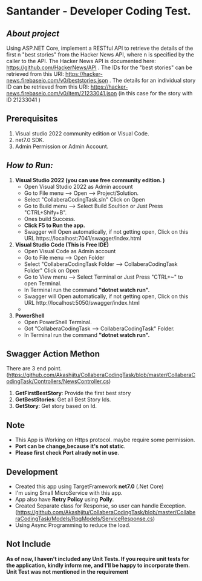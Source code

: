 #  Santander - Developer Coding Test.

## _About project_
Using ASP.NET Core, implement a RESTful API to retrieve the details of the first n "best stories" from the Hacker News API, where n is specified by the caller to the API. The Hacker News API is documented here: https://github.com/HackerNews/API . 
The IDs for the "best stories" can be retrieved from this URI: https://hacker-news.firebaseio.com/v0/beststories.json . 
The details for an individual story ID can be retrieved from this URI: https://hacker-news.firebaseio.com/v0/item/21233041.json (in this case for the story with ID 21233041 ) 
## Prerequisites
1. Visual studio 2022 community edition or Visual Code.
2.  net7.0 SDK.
3. Admin Permission or Admin Account.

## _How to Run:_
1. **Visual Studio 2022 (you can use free community edition. )**
	- Open Visual Studio 2022 as Admin account
	- Go to File menu --> Open --> Project/Solution.
	- Select "CollaberaCodingTask.sln" Click on Open
	- Go to Build menu --> Select Build Soultion or Just Press "CTRL+Shify+B".
	- Ones build Success.
	- **Click F5 to Run the app.**
	- Swagger will Open automatically, if not getting open, Click on this URL https://localhost:7041/swagger/index.html
2. **Visual Studio Code (This is Free IDE)**
	- Open Visual Code as Admin account
	- Go to File menu --> Open Folder
	- Select "CollaberaCodingTask Folder --> CollaberaCodingTask Folder" Click on Open
	- Go to View menu --> Select Terminal or Just Press "CTRL+~" to open Terminal.
	- In Terminal run the command **"dotnet watch run".**
	- Swagger will Open automatically, if not getting open, Click on this URL http://localhost:5050/swagger/index.html
	- 
3. **PowerShell**
    - Open PowerShell Terminal.
    - Got "CollaberaCodingTask --> CollaberaCodingTask" Folder.
    - In Terminal run the command **"dotnet watch run".**

## Swagger Action Methon
There are 3 end point. (https://github.com/Akashjitu/CollaberaCodingTask/blob/master/CollaberaCodingTask/Controllers/NewsController.cs)
1. **GetFirstBestStory**: Provide the first best story
2. **GetBestStories**: Get all Best Story Ids.
3. **GetStory**: Get story based on Id.

## Note
- This App is Working on Https protocol. maybe require some permission.
- **Port can be change,because it's not static**.
- **Please first check Port alrady not in use**.
## Development
- Created this app using TargetFramework **net7.0** (.Net Core) 
- I'm using Small MicroService with this app.
- App also have **Retry Policy** using **Polly**. 
- Created Separate class for Response, so user can handle Exception.(https://github.com/Akashjitu/CollaberaCodingTask/blob/master/CollaberaCodingTask/Models/RpgModels/ServiceResponse.cs)
- Using Async Programming to reduce the load.

## Not Include 
**As of now, I haven't included any Unit Tests. If you require unit tests for the application, kindly inform me, and I'll be happy to incorporate them.**
**Unit Test was not mentioned in the requirement**



